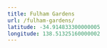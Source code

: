 ```yaml
---
title: Fulham Gardens
url: /fulham-gardens/
latitude: -34.914833300000005
longitude: 138.51325160000002
---
```

